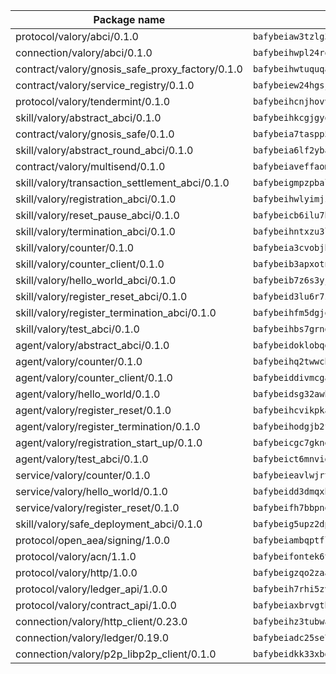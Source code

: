 | Package name                                                  | Package hash                                                  |
| ------------------------------------------------------------- | ------------------------------------------------------------- |
| protocol/valory/abci/0.1.0                                    | `bafybeiaw3tzlg3rkvnn5fcufblktmfwngmxugn4yo7pyjp76zz6aqtqcay` |
| connection/valory/abci/0.1.0                                  | `bafybeihwpl24rodaaacw5dpsmeazaaelm5j263fqderxm5xn7f5penm2bq` |
| contract/valory/gnosis_safe_proxy_factory/0.1.0               | `bafybeihwtuquqaimamkv26ucnyis4hc6lya34xwsx5n7hiksssnwfkekie` |
| contract/valory/service_registry/0.1.0                        | `bafybeiew24hgsjdasaqiikhulfa2rxgnh7pzpv2zzfwnsyfzbnrcj6dvjm` |
| protocol/valory/tendermint/0.1.0                              | `bafybeihcnjhovvyyfbkuw5sjyfx2lfd4soeocfqzxz54g67333m6nk5gxq` |
| skill/valory/abstract_abci/0.1.0                              | `bafybeihkcgjgyoleu6jgwhpffkzvflmybajlz5k2fkxhl3nngbbo6xzlsy` |
| contract/valory/gnosis_safe/0.1.0                             | `bafybeia7taspp5boe5235fdv5ejdix7fdhyy4kwp26qx2ng2oo3k7kk7iy` |
| skill/valory/abstract_round_abci/0.1.0                        | `bafybeia6lf2yba2pgx72bxnxrf5yaazlttnqwnayt72p2iznkoavl6jkmy` |
| contract/valory/multisend/0.1.0                               | `bafybeiaveffaomsnmsc5hx62o77u7ilma6eipox7m5lrwa56737ektva3i` |
| skill/valory/transaction_settlement_abci/0.1.0                | `bafybeigmpzpbalryd5shxyoq7fao6sznw2ify673bcxnc2sqgz4hf4ybii` |
| skill/valory/registration_abci/0.1.0                          | `bafybeihwlyimjze3tlwb3hmb73jyp2777zcnlihsd5rwc642vumhbhmtdu` |
| skill/valory/reset_pause_abci/0.1.0                           | `bafybeicb6ilu7bkkf5ychgssb2nu7kfxrh76ynkekxpozv6gxqw5n5lr5e` |
| skill/valory/termination_abci/0.1.0                           | `bafybeihntxzu3lercpdtkl5n5zo7ujtatvuurnnv4ug6cwiv5247k43ztm` |
| skill/valory/counter/0.1.0                                    | `bafybeia3cvobjbvqfewxtfruu2yoefhv6x6s5jtkxpui6vatbym3otkumm` |
| skill/valory/counter_client/0.1.0                             | `bafybeib3apxotnry7gt6a5q2cesdobjlcb5bjqjuzwnp4f5naozbiyxvja` |
| skill/valory/hello_world_abci/0.1.0                           | `bafybeib7z6s3yj3ug4ds3zuwgepcek2fyl5wspjxy7gkoezmbp5idfejyy` |
| skill/valory/register_reset_abci/0.1.0                        | `bafybeid3lu6r7zqjfemrc423wi2xbpqykuzwz672sicywsavgdgfaoqvjm` |
| skill/valory/register_termination_abci/0.1.0                  | `bafybeihfm5dgjq6peqisxodaqxbgtgaicaimekjhfvpgpzlleruot5g6mm` |
| skill/valory/test_abci/0.1.0                                  | `bafybeihbs7grnqdjlreyc7o6xkddz7wszanjng57rfph4fqzex3lkzcfgi` |
| agent/valory/abstract_abci/0.1.0                              | `bafybeidoklobqgrb47oxxqnnkgadhgmg6qzusoy4gtyharj7sfsqe7ge3u` |
| agent/valory/counter/0.1.0                                    | `bafybeihq2twwcbdwc5mayl7bpzexq64aml2heznfszsaxoojzyzqttloq4` |
| agent/valory/counter_client/0.1.0                             | `bafybeiddivmcgauqdsbiedeenckltzyaukmyi3e4ccxp4cssqlqyadffwe` |
| agent/valory/hello_world/0.1.0                                | `bafybeidsg32awhg2kqcstcpol5weoln7376zsai4qzawmvgz3c7eypcxp4` |
| agent/valory/register_reset/0.1.0                             | `bafybeihcvikpkay2rqr72be4iqdlihqrl7cbmlvhux36xofruckfmgooym` |
| agent/valory/register_termination/0.1.0                       | `bafybeihodgjb2fdpriww5lhj3osj66e7fbmll36dsfp6dshsws5afmtmva` |
| agent/valory/registration_start_up/0.1.0                      | `bafybeicgc7gkneklvrjnoewk6mjgd53hfssgq46qvxhiztz5kl3ax2saqu` |
| agent/valory/test_abci/0.1.0                                  | `bafybeict6mnvidx3gpg4h6o5f5mvgrkevvkhqf5fdmwzwnhonq7sllw6zy` |
| service/valory/counter/0.1.0                                  | `bafybeieavlwjrtbj43miapopwqtq7ztxv2opg7y6o23qz3zbchishnrory` |
| service/valory/hello_world/0.1.0                              | `bafybeidd3dmqxhfuwywh4i7yxwygbcbbb5k3q2i45gzif35setottsyroi` |
| service/valory/register_reset/0.1.0                           | `bafybeifh7bbpnqasf7jernj3kmcyzizvk3skibkpk5w6qd6lcktulsl63y` |
| skill/valory/safe_deployment_abci/0.1.0                       | `bafybeig5upz2dpiejiiswmja2mph6jiumaqpufuw2v37mo5lnzihg3r2oq` |
| protocol/open_aea/signing/1.0.0                               | `bafybeiambqptflge33eemdhis2whik67hjplfnqwieoa6wblzlaf7vuo44` |
| protocol/valory/acn/1.1.0                                     | `bafybeifontek6tvaecatoauiule3j3id6xoktpjubvuqi3h2jkzqg7zh7a` |
| protocol/valory/http/1.0.0                                    | `bafybeigzqo2zaakcjtzzsm6dh4x73v72xg6ctk6muyp5uq5ueb7y34fbxy` |
| protocol/valory/ledger_api/1.0.0                              | `bafybeih7rhi5zvfvwakx5ifgxsz2cfipeecsh7bm3gnudjxtvhrygpcftq` |
| protocol/valory/contract_api/1.0.0                            | `bafybeiaxbrvgtbdrh4lslskuxyp4awyr4whcx3nqq5yrr6vimzsxg5dy64` |
| connection/valory/http_client/0.23.0                          | `bafybeihz3tubwado7j3wlivndzzuj3c6fdsp4ra5r3nqixn3ufawzo3wii` |
| connection/valory/ledger/0.19.0                               | `bafybeiadc25se7dgnn4mufztwpzdono4xsfs45qknzdqyi3gckn6ccuv44` |
| connection/valory/p2p_libp2p_client/0.1.0                     | `bafybeidkk33xbga54szmitk6uwsi3ef56hbbdbuasltqtiyki34hgfpnxa` |
